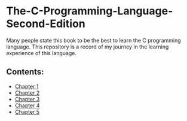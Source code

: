 # The-C-Programming-Language-Second-Edition
Many people state this book to be the best to learn the C programming language.
This repository is a record of my journey in the learning experience of this language.
## Contents:
- [Chapter 1](https://github.com/JonasCandido/The-C-Programming-Language-Second-Edition/tree/main/ch01)
- [Chapter 2](https://github.com/JonasCandido/The-C-Programming-Language-Second-Edition/tree/main/ch02)
- [Chapter 3](https://github.com/JonasCandido/The-C-Programming-Language-Second-Edition/tree/main/ch03)
- [Chapter 4](https://github.com/JonasCandido/The-C-Programming-Language-Second-Edition/tree/main/ch04)
- [Chapter 5](https://github.com/JonasCandido/The-C-Programming-Language-Second-Edition/tree/main/ch05)
